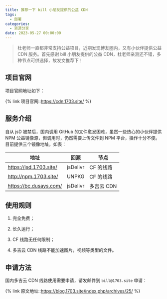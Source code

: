 ```yaml
---
title: 推荐一下 bill 小朋友提供的公益 CDN
tags:
  - 部署
categories:
  - 资源分享
date: 2023-05-27 00:00:00
---
```


> 杜老师一直都非常支持公益项目，近期发现博友圈内，又有小伙伴提供公益 CDN 服务。首先感谢 bill 小朋友提供的公益 CDN，杜老师亲测还不错，多种节点可供选择，故发文推荐下！

<!-- more -->

## 项目官网

项目官网地址如下：

{% link 项目官网::https://cdn.1703.site/ %}

## 服务介绍

自从 jsD 被禁后，国内调用 GitHub 的文件愈发困难，虽然一些热心的小伙伴提供 NPM 公益镜像源，但调用时，仍然需要上传文件到 NPM 平台，操作十分不便。目前提供三个镜像地址，如表：

| 地址 | 回源 | 节点 |
| - | - | - |
| https://jsd.1703.site/ | jsDelivr | CF 的线路 |
| http://npm.1703.site/ | UNPKG | CF 的线路 |
| https://bc.dusays.com/ | jsDelivr | 多吉云 CDN |

## 使用规则

1. 完全免费； 

2. 长久运行；

3. CF 线路无任何限制；
 
4. 多吉云 CDN 线路不能加速图片，视频等类型的文件。

## 申请方法

国内多吉云 CDN 线路使用需要申请，请发邮件到 `bill@1703.site` 申请：

{% link 原文地址::https://blog.1703.site/index.php/archives/25/ %}